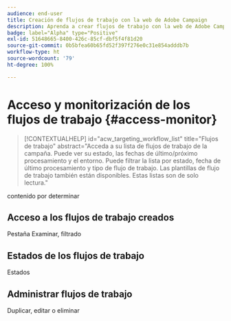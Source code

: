 ```yaml
---
audience: end-user
title: Creación de flujos de trabajo con la web de Adobe Campaign
description: Aprenda a crear flujos de trabajo con la web de Adobe Campaign
badge: label="Alpha" type="Positive"
exl-id: 51648665-8400-426c-85cf-dbf5f4f81d20
source-git-commit: 0b5bfea60b65fd52f397f276e0c31e854adddb7b
workflow-type: ht
source-wordcount: '79'
ht-degree: 100%

---
```


# Acceso y monitorización de los flujos de trabajo {#access-monitor}

>[!CONTEXTUALHELP]
>id="acw_targeting_workflow_list"
>title="Flujos de trabajo"
>abstract="Acceda a su lista de flujos de trabajo de la campaña. Puede ver su estado, las fechas de último/próximo procesamiento y el entorno. Puede filtrar la lista por estado, fecha de último procesamiento y tipo de flujo de trabajo. Las plantillas de flujo de trabajo también están disponibles. Estas listas son de solo lectura."

contenido por determinar

## Acceso a los flujos de trabajo creados

Pestaña Examinar, filtrado

## Estados de los flujos de trabajo

Estados

## Administrar flujos de trabajo

Duplicar, editar o eliminar
